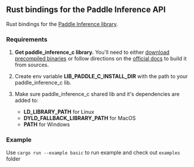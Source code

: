 ## Rust bindings for the Paddle Inference API

Rust bindings for the [Paddle Inference library](https://www.paddlepaddle.org.cn/inference/product_introduction/inference_intro.html).

### Requirements
1. **Get paddle_inference_c library.**
You'll need to either [download precompiled binaries](https://paddleinference.paddlepaddle.org.cn/master/user_guides/download_lib.html) or follow directions on the [official docs](https://www.paddlepaddle.org.cn/documentation/docs/zh/develop/install/compile/fromsource.html) to build it from sources.

2. Create env variable **LIB_PADDLE_C_INSTALL_DIR** with the path to your paddle_inference_c lib.

3. Make sure paddle_inference_c shared lib and it's dependencies are added to:
    * **LD_LIBRARY_PATH** for Linux
    * **DYLD_FALLBACK_LIBRARY_PATH** for MacOS
    * **PATH** for Windows

### Example

Use `cargo run --example basic` to run example and check out `examples` folder
